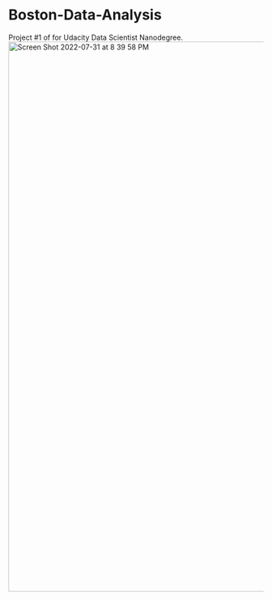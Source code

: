 # Boston-Data-Analysis
Project #1 of for Udacity Data Scientist Nanodegree.
<img width="1085" alt="Screen Shot 2022-07-31 at 8 39 58 PM" src="https://user-images.githubusercontent.com/108787643/182036495-d7539531-597d-4aa8-9136-a642b5e1f011.png">
